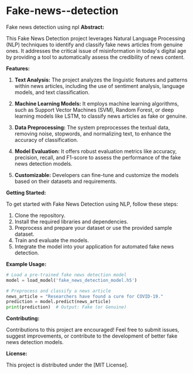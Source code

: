 # Fake-news--detection
Fake news detection using npl 
**Abstract:**

This Fake News Detection project leverages Natural Language Processing (NLP) techniques to identify and classify fake news articles from genuine ones. It addresses the critical issue of misinformation in today's digital age by providing a tool to automatically assess the credibility of news content.

**Features:**

1. **Text Analysis:** The project analyzes the linguistic features and patterns within news articles, including the use of sentiment analysis, language models, and text classification.

2. **Machine Learning Models:** It employs machine learning algorithms, such as Support Vector Machines (SVM), Random Forest, or deep learning models like LSTM, to classify news articles as fake or genuine.

3. **Data Preprocessing:** The system preprocesses the textual data, removing noise, stopwords, and normalizing text, to enhance the accuracy of classification.

4. **Model Evaluation:** It offers robust evaluation metrics like accuracy, precision, recall, and F1-score to assess the performance of the fake news detection models.

5. **Customizable:** Developers can fine-tune and customize the models based on their datasets and requirements.

**Getting Started:**

To get started with Fake News Detection using NLP, follow these steps:

1. Clone the repository.
2. Install the required libraries and dependencies.
3. Preprocess and prepare your dataset or use the provided sample dataset.
4. Train and evaluate the models.
5. Integrate the model into your application for automated fake news detection.

**Example Usage:**

```python
# Load a pre-trained fake news detection model
model = load_model('fake_news_detection_model.h5')

# Preprocess and classify a news article
news_article = "Researchers have found a cure for COVID-19."
prediction = model.predict(news_article)
print(prediction)  # Output: Fake (or Genuine)
```

**Contributing:**

Contributions to this project are encouraged! Feel free to submit issues, suggest improvements, or contribute to the development of better fake news detection models.

**License:**

This project is distributed under the [MIT License].

